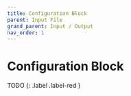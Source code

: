 ```yaml
---
title: Configuration Block
parent: Input File
grand_parent: Input / Output
nav_order: 1
---
```

# Configuration Block

TODO
{: .label .label-red }
